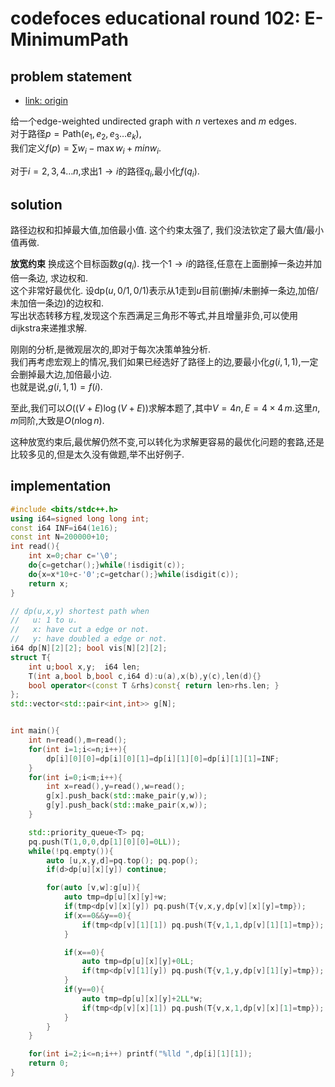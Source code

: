 # codefoces educational round 102: E- MinimumPath



## problem statement

- [link: origin](https://codeforces.com/contest/1473/problem/E)

给一个edge-weighted undirected graph with $n$ vertexes and $m$ edges.  
对于路径$p=\mathrm{Path}(e_1,e_2,e_3\dots e_k)$,  
我们定义$f(p)=\sum w_i-\max w_i+min w_i$.  

对于$i=2,3,4\dots n$,求出$1\to i$的路径$q_i$,最小化$f(q_i)$.  

## solution

路径边权和扣掉最大值,加倍最小值. 这个约束太强了, 我们没法钦定了最大值/最小值再做.  

**放宽约束** 换成这个目标函数$g(q_i)$. 找一个$1\to i$的路径,任意在上面删掉一条边并加倍一条边, 求边权和.  
这个非常好最优化. 设$\mathrm{dp}(u,0/1,0/1)$表示从$1$走到$u$目前(删掉/未删掉一条边,加倍/未加倍一条边)的边权和.  
写出状态转移方程,发现这个东西满足三角形不等式,并且增量非负,可以使用dijkstra来递推求解.  

刚刚的分析,是微观层次的,即对于每次决策单独分析.  
我们再考虑宏观上的情况,我们如果已经选好了路径上的边,要最小化$g(i,1,1)$,一定会删掉最大边,加倍最小边.  
也就是说,$g(i,1,1)=f(i)$.

至此,我们可以$O((V+E)\log(V+E))$求解本题了,其中$V=4n,E=4\times 4\, m$.这里$n,m$同阶,大致是$O(n\log n)$. 



这种放宽约束后,最优解仍然不变,可以转化为求解更容易的最优化问题的套路,还是比较多见的,但是太久没有做题,举不出好例子.


## implementation


```cpp
#include <bits/stdc++.h>
using i64=signed long long int;
const i64 INF=i64(1e16);
const int N=200000+10;
int read(){
	int x=0;char c='\0';
	do{c=getchar();}while(!isdigit(c));
	do{x=x*10+c-'0';c=getchar();}while(isdigit(c));
	return x;
}

// dp(u,x,y) shortest path when
//   u: 1 to u.
//   x: have cut a edge or not.
//   y: have doubled a edge or not.
i64 dp[N][2][2]; bool vis[N][2][2];
struct T{
	int u;bool x,y;  i64 len;
	T(int a,bool b,bool c,i64 d):u(a),x(b),y(c),len(d){}
	bool operator<(const T &rhs)const{ return len>rhs.len; }
};
std::vector<std::pair<int,int>> g[N];


int main(){
	int n=read(),m=read();
	for(int i=1;i<=n;i++){
		dp[i][0][0]=dp[i][0][1]=dp[i][1][0]=dp[i][1][1]=INF;
	}
	for(int i=0;i<m;i++){
		int x=read(),y=read(),w=read();
		g[x].push_back(std::make_pair(y,w));
		g[y].push_back(std::make_pair(x,w));
	}

	std::priority_queue<T> pq;
	pq.push(T(1,0,0,dp[1][0][0]=0LL));
	while(!pq.empty()){
		auto [u,x,y,d]=pq.top(); pq.pop();
		if(d>dp[u][x][y]) continue;

		for(auto [v,w]:g[u]){
			auto tmp=dp[u][x][y]+w;
			if(tmp<dp[v][x][y]) pq.push(T{v,x,y,dp[v][x][y]=tmp});
			if(x==0&&y==0){
				if(tmp<dp[v][1][1]) pq.push(T{v,1,1,dp[v][1][1]=tmp});
			}

			if(x==0){
				auto tmp=dp[u][x][y]+0LL;
				if(tmp<dp[v][1][y]) pq.push(T{v,1,y,dp[v][1][y]=tmp});
			}
			if(y==0){
				auto tmp=dp[u][x][y]+2LL*w;
				if(tmp<dp[v][x][1]) pq.push(T{v,x,1,dp[v][x][1]=tmp});
			}
		}
	}

	for(int i=2;i<=n;i++) printf("%lld ",dp[i][1][1]);
	return 0;
}
```



